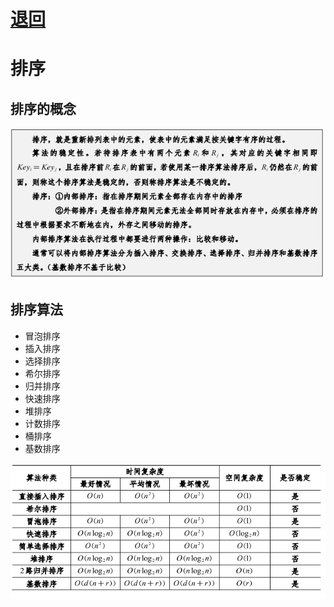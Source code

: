# [退回](../README.md)
# 排序
## 排序的概念
![alt text](../资源/排序的概念.png)
## 排序算法
- 冒泡排序
- 插入排序
- 选择排序
- 希尔排序
- 归并排序
- 快速排序
- 堆排序
- 计数排序
- 桶排序
- 基数排序


![alt text](../资源/排序算法总结.png)